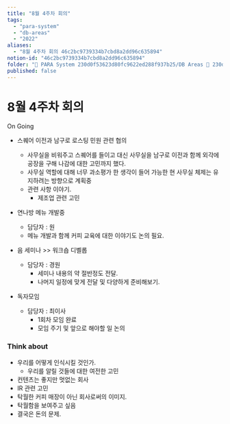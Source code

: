 ```yaml
---
title: "8월 4주차 회의"
tags:
  - "para-system"
  - "db-areas"
  - "2022"
aliases:
  - "8월 4주차 회의 46c2bc9739334b7cbd8a2dd96c635894"
notion-id: "46c2bc9739334b7cbd8a2dd96c635894"
folder: "🚀 PARA System 230d0f53623d80fc9622ed288f937b25/DB Areas 🔲 230d0f53623d812fa0e9f500c4679623/(주) 음 66e9b539f26a4b65b785de77451613c8/내부 워크숍 및 회의 c09642829cbb460caade3d89d7122a12/사무실 주간 회의 c5027ddb44b24c63b8a52c69ad7b16c0/2022 회의 26beae718346447fa8aac349f5d51866"
published: false
---
```


# 8월 4주차 회의

On Going

* 스퀘어 이전과 남구로 로스팅 민원 관련 협의
  * 사무실을 비워주고 스퀘어를 들이고 대신 사무실을 남구로 이전과 함께 외각에 공장을 구해 나감에 대한 고민까지 했다.
  * 사무실 역할에 대해 너무 과소평가 한 생각이 들어 가능한 현 사무실 체제는 유지하려는 방향으로 계획중
  * 관련 사항 이야기.
    * 제조업 관련 고민

* 연나방 메뉴 개발중
  * 담당자 : 원
  * 메뉴 개발과 함께 커피 교육에 대한 이야기도 논의 필요.

* 음 세미나 >> 워크숍 디벨롭
  * 담당자 : 경원
    * 세미나 내용의 약 절반정도 전달.
    * 나머지 일정에 맞게 전달 및 다양하게 준비해보기.

* 독자모임
  * 담당자 : 최이사
    * 1회차 모임 완료
    * 모임 주기 및 앞으로 해야할 일 논의

### Think about

* 우리를 어떻게 인식시킬 것인가.
  * 우리를 알릴 것들에 대한 여전한 고민
* 컨텐츠는 좋지만 멋없는 회사
* IR 관련 고민
* 탁월한 커피 매장이 아닌 회사로써의 이미지.
* 탁월함을 보여주고 싶음
* 결국은 돈의 문제.
